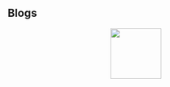 ## Blogs
<div id="header" align="center">
  <img src="https://assets4.lottiefiles.com/packages/lf20_9WVhKlBG2r.json" width="100"/>
</div>
